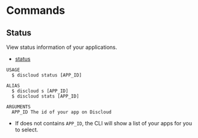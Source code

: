 # Commands

## Status

View status information of your applications.

- [status](#status)

```sh-session
USAGE
  $ discloud status [APP_ID]

ALIAS
  $ discloud s [APP_ID]
  $ discloud stats [APP_ID]

ARGUMENTS
  APP_ID The id of your app on Discloud
```

- If does not contains `APP_ID`, the CLI will show a list of your apps for you to select.

